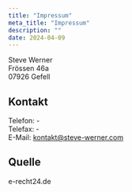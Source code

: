 ```yaml
---
title: "Impressum"
meta_title: "Impressum"
description: ""
date: 2024-04-09
---
```



Steve Werner\
Frössen 46a\
07926 Gefell

## Kontakt
Telefon: -\
Telefax: -\
E-Mail: kontakt@steve-werner.com

## Quelle
e-recht24.de
